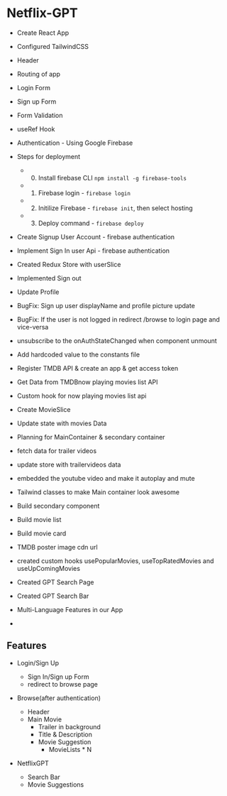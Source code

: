 # Netflix-GPT

- Create React App
- Configured TailwindCSS
- Header
- Routing of app
- Login Form
- Sign up Form
- Form Validation
- useRef Hook
- Authentication - Using Google Firebase
- Steps for deployment

  - 0. Install firebase CLI `npm install -g firebase-tools`
  - 1. Firebase login - `firebase login`
  - 2. Initilize Firebase - `firebase init`, then select
       hosting
  - 3. Deploy command - `firebase deploy`

- Create Signup User Account - firebase authentication
- Implement Sign In user Api - firebase authentication
- Created Redux Store with userSlice
- Implemented Sign out
- Update Profile
- BugFix: Sign up user displayName and profile picture update
- BugFix: If the user is not logged in redirect /browse to login page and vice-versa
- unsubscribe to the onAuthStateChanged when component unmount
- Add hardcoded value to the constants file
- Register TMDB API & create an app & get access token
- Get Data from TMDBnow playing movies list API
- Custom hook for now playing movies list api
- Create MovieSlice
- Update state with movies Data
- Planning for MainContainer & secondary container
- fetch data for trailer videos
- update store with trailervideos data
- embedded the youtube video and make it autoplay and mute
- Tailwind classes to make Main container look awesome
- Build secondary component
- Build movie list
- Build movie card
- TMDB poster image cdn url
- created custom hooks usePopularMovies, useTopRatedMovies and useUpComingMovies
- Created GPT Search Page
- Created GPT Search Bar
- Multi-Language Features in our App
-

## Features

- Login/Sign Up

  - Sign In/Sign up Form
  - redirect to browse page

- Browse(after authentication)

  - Header
  - Main Movie
    - Trailer in background
    - Title & Description
    - Movie Suggestion
      - MovieLists \* N

- NetflixGPT
  - Search Bar
  - Movie Suggestions
